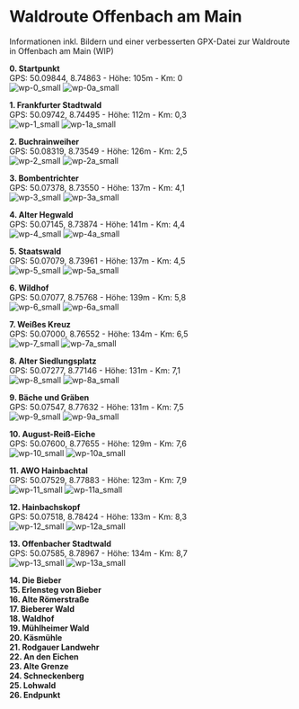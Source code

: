 # Waldroute Offenbach am Main
Informationen inkl. Bildern und einer verbesserten GPX-Datei zur Waldroute in Offenbach am Main (WIP)

<b>0. Startpunkt</b><br>
GPS: 50.09844, 8.74863 - Höhe: 105m - Km: 0<br>
![wp-0_small](https://github.com/user-attachments/assets/e469e7a5-4086-49a1-816d-7cfa676c700e)
![wp-0a_small](https://github.com/user-attachments/assets/0258d4ee-c3b5-481b-a24c-fe38d0fa40f3)


<b>1. Frankfurter Stadtwald</b><br>
GPS: 50.09742, 8.74495 - Höhe: 112m - Km: 0,3<br>
![wp-1_small](https://github.com/user-attachments/assets/0ad56c83-67d0-4dc3-9770-a3127a9efe99)
![wp-1a_small](https://github.com/user-attachments/assets/dcb59f0f-7be9-401f-a9b8-4a64e2ce0875)


<b>2. Buchrainweiher</b><br>
GPS: 50.08319, 8.73549 - Höhe: 126m - Km: 2,5<br>
![wp-2_small](https://github.com/user-attachments/assets/4a999623-b218-4d24-8268-fa7bf7888350)
![wp-2a_small](https://github.com/user-attachments/assets/e8806e04-985e-4f86-bd58-f862fd4c4f21)


<b>3. Bombentrichter</b><br>
GPS: 50.07378, 8.73550 - Höhe: 137m - Km: 4,1<br>
![wp-3_small](https://github.com/user-attachments/assets/b8b084ad-3ed5-45c1-861b-856632a23886)
![wp-3a_small](https://github.com/user-attachments/assets/f3cc1737-da4f-477b-970f-22a7364c05f3)


<b>4. Alter Hegwald</b><br>
GPS: 50.07145, 8.73874 - Höhe: 141m - Km: 4,4<br>
![wp-4_small](https://github.com/user-attachments/assets/c25487c4-73ec-4d11-8a29-5f2119e75f8f)
![wp-4a_small](https://github.com/user-attachments/assets/a0087775-d908-4927-88ff-0a519e462cf6)


<b>5. Staatswald</b><br>
GPS: 50.07079, 8.73961 - Höhe: 137m - Km: 4,5<br>
![wp-5_small](https://github.com/user-attachments/assets/cf94d721-b924-4d34-b96d-05aa81d8b61f)
![wp-5a_small](https://github.com/user-attachments/assets/c6247eaf-6320-48a2-bf79-a98ed3a66059)


<b>6. Wildhof</b><br>
GPS: 50.07077, 8.75768 - Höhe: 139m - Km: 5,8<br>
![wp-6_small](https://github.com/user-attachments/assets/e62cd7e0-e655-493c-8ace-e1a0294990b9)
![wp-6a_small](https://github.com/user-attachments/assets/ee83b006-5265-4036-9680-3c78c89bee0d)


<b>7. Weißes Kreuz</b><br>
GPS: 50.07000, 8.76552 - Höhe: 134m - Km: 6,5<br>
![wp-7_small](https://github.com/user-attachments/assets/c300c45f-96a1-4888-a960-3e66653f5167)
![wp-7a_small](https://github.com/user-attachments/assets/43a06437-0c6b-4118-9002-860fb524cdac)


<b>8. Alter Siedlungsplatz</b><br>
GPS: 50.07277, 8.77146 - Höhe: 131m - Km: 7,1<br>
![wp-8_small](https://github.com/user-attachments/assets/6097d07d-df25-4a59-8b44-d6a5f7da4911)
![wp-8a_small](https://github.com/user-attachments/assets/1683d28a-b66f-44a6-a6b5-82d59d7c1440)


<b>9. Bäche und Gräben</b><br>
GPS: 50.07547, 8.77632 - Höhe: 131m - Km: 7,5<br>
![wp-9_small](https://github.com/user-attachments/assets/0d5c97b4-bc40-4f62-a6df-83b15be74aae)
![wp-9a_small](https://github.com/user-attachments/assets/e3f7c305-999d-4ee7-bf4d-aa70199ec979)


<b>10. August-Reiß-Eiche</b><br>
GPS: 50.07600, 8.77655 - Höhe: 129m - Km: 7,6<br>
![wp-10_small](https://github.com/user-attachments/assets/4cc9073f-a763-49e2-9b11-57e61252dc63)
![wp-10a_small](https://github.com/user-attachments/assets/6bc8af52-7962-40ff-a9ea-c985b402deea)


<b>11. AWO Hainbachtal</b><br>
GPS: 50.07529, 8.77883 - Höhe: 123m - Km: 7,9<br>
![wp-11_small](https://github.com/user-attachments/assets/06275771-f647-4b43-b27a-c602c2bf6e26)
![wp-11a_small](https://github.com/user-attachments/assets/7d917c42-f746-41b8-a3b1-8451e9b1a8df)


<b>12. Hainbachskopf</b><br>
GPS: 50.07518, 8.78424 - Höhe: 133m - Km: 8,3<br>
![wp-12_small](https://github.com/user-attachments/assets/4eeb1d23-0902-4706-9950-4c8f3fb16893)
![wp-12a_small](https://github.com/user-attachments/assets/30e80f36-790b-4615-85c8-d19c2268fb32)


<b>13. Offenbacher Stadtwald</b><br>
GPS: 50.07585, 8.78967 - Höhe: 134m - Km: 8,7<br>
![wp-13_small](https://github.com/user-attachments/assets/1cce6d21-bdd4-41e7-8428-b1cb1ee6c080)
![wp-13a_small](https://github.com/user-attachments/assets/de1221f4-05fa-4c44-90c8-a97fabcded54)


<b>14. Die Bieber</b><br>
<b>15. Erlensteg von Bieber</b><br>
<b>16. Alte Römerstraße</b><br>
<b>17. Bieberer Wald</b><br>
<b>18. Waldhof</b><br>
<b>19. Mühlheimer Wald</b><br>
<b>20. Käsmühle</b><br>
<b>21. Rodgauer Landwehr</b><br>
<b>22. An den Eichen</b><br>
<b>23. Alte Grenze</b><br>
<b>24. Schneckenberg</b><br>
<b>25. Lohwald</b><br>
<b>26. Endpunkt</b><br>
